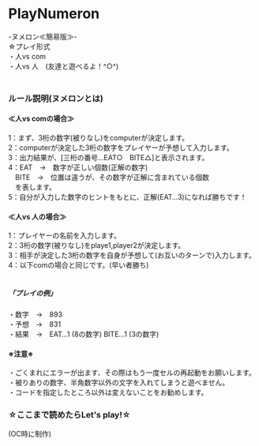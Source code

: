 # PlayNumeron

-ヌメロン≪簡易版≫-<br>
☆プレイ形式<br>
・人vs com<br>・人vs 人　(友達と遊べるよ！^○^)<br>　
### ルール説明(ヌメロンとは)

#### ≪人vs comの場合≫<br>
1：まず、3桁の数字(被りなし)をcomputerが決定します。<br>
2：computerが決定した3桁の数字をプレイヤーが予想して入力します。<br>
3：出力結果が、[三桁の番号…EAT○　BITE△]と表示されます。<br>
4：EAT　→　数字が正しい個数(正解の数字)<br>
　BITE　→　位置は違うが、その数字が正解に含まれている個数<br>
　を表します。<br>
5：自分が入力した数字のヒントをもとに、正解(EAT…3)になれば勝ちです！

#### ≪人vs 人の場合≫<br>
1：プレイヤーの名前を入力します。<br>
2：3桁の数字(被りなし)をplaye1,player2が決定します。<br>
3：相手が決定した3桁の数字を自身が予想して(お互いのターンで)入力します。<br>
4：以下comの場合と同じです。(早い者勝ち)
<br><br>

##### 「プレイの例」
・数字　→　893 <br> ・予想　→　831<br> ・結果　→　EAT…1 (8の数字) BITE…1 (3の数字)



#### ※注意※
・ごくまれにエラーが出ます、その際はもう一度セルの再起動をお願いします。<br>
・被りありの数字、半角数字以外の文字を入れてしまうと遊べません。<br>
・コードを指定したところ以外は変えないことをお勧めします。

### ☆ここまで読めたらLet's play!☆
(OC時に制作)
